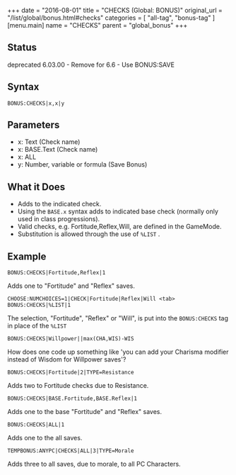 +++
date = "2016-08-01"
title = "CHECKS (Global: BONUS)"
original_url = "/list/global/bonus.html#checks"
categories = [ "all-tag", "bonus-tag" ]
[menu.main]
    name = "CHECKS"
    parent = "global_bonus"
+++

## Status

deprecated 6.03.00 - Remove for 6.6 - Use BONUS:SAVE

## Syntax

`BONUS:CHECKS|x,x|y`

## Parameters

-   x: Text (Check name)
-   x: BASE.Text (Check name)
-   x: ALL
-   y: Number, variable or formula (Save Bonus)



What it Does
------------

-   Adds to the indicated check.
-   Using the `BASE.x` syntax adds to indicated base check (normally
    only used in class progressions).
-   Valid checks, e.g. Fortitude,Reflex,Will, are defined in
    the GameMode.
-   Substitution is allowed through the use of `%LIST` .

Example
-------

`BONUS:CHECKS|Fortitude,Reflex|1`

Adds one to "Fortitude" and "Reflex" saves.

`CHOOSE:NUMCHOICES=1|CHECK|Fortitude|Reflex|Will <tab> BONUS:CHECKS|%LIST|1`

The selection, "Fortitude", "Reflex" or "Will", is put into the
`BONUS:CHECKS` tag in place of the `%LIST`

`BONUS:CHECKS|Willpower||max(CHA,WIS)-WIS`

How does one code up something like 'you can add your Charisma modifier
instead of Wisdom for Willpower saves'?

`BONUS:CHECKS|Fortitude|2|TYPE=Resistance`

Adds two to Fortitude checks due to Resistance.

`BONUS:CHECKS|BASE.Fortitude,BASE.Reflex|1`

Adds one to the base "Fortitude" and "Reflex" saves.

`BONUS:CHECKS|ALL|1`

Adds one to the all saves.

`TEMPBONUS:ANYPC|CHECKS|ALL|3|TYPE=Morale`

Adds three to all saves, due to morale, to all PC Characters.

